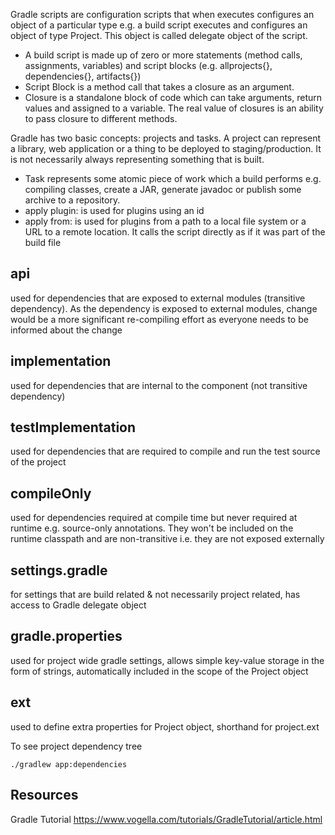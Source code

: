 Gradle scripts are configuration scripts that when executes configures an object of a particular type e.g. a build script executes and configures an object of type Project. This object is called delegate object of the script.

 - A build script is made up of zero or more statements (method calls, assignments, variables) and script blocks (e.g. allprojects{}, dependencies{}, artifacts{})
 - Script Block is a method call that takes a closure as an argument.
 - Closure is a standalone block of code which can take arguments, return values and assigned to a variable. The real value of closures is an ability to pass closure to different methods.

Gradle has two basic concepts: projects and tasks. A project can represent a library, web application or a thing to be deployed to staging/production. It is not necessarily always representing something that is built.
 - Task represents some atomic piece of work which a build performs e.g. compiling classes, create a JAR, generate javadoc or publish some archive to a repository.
 - apply plugin: is used for plugins using an id
 - apply from: is used for plugins from a path to a local file system or a URL to a remote location. It calls the script directly as if it was part of the build file

## api 
used for dependencies that are exposed to external modules (transitive dependency). As the dependency is exposed to external modules, change would be a more significant re-compiling effort as everyone needs to be informed about the change

## implementation 
used for dependencies that are internal to the component (not transitive dependency)

## testImplementation
used for dependencies that are required to compile and run the test source of the project

## compileOnly
used for dependencies required at compile time but never required at runtime e.g. source-only annotations. They won't be included on the runtime classpath and are non-transitive i.e. they are not exposed externally

## settings.gradle 
for settings that are build related & not necessarily project related, has access to Gradle delegate object

## gradle.properties 
used for project wide gradle settings, allows simple key-value storage in the form of strings, automatically included in the scope of the Project object

## ext 
used to define extra properties for Project object, shorthand for project.ext

To see project dependency tree
```
./gradlew app:dependencies
```

## Resources
Gradle Tutorial https://www.vogella.com/tutorials/GradleTutorial/article.html
